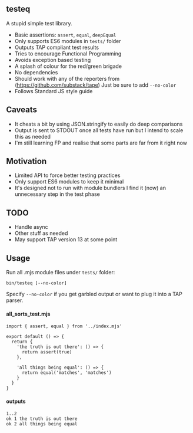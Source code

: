 ## testeq

A stupid simple test library.

* Basic assertions: `assert`, `equal`, `deepEqual`
* Only supports ES6 modules in `tests/` folder
* Outputs TAP compliant test results
* Tries to encourage Functional Programming
* Avoids exception based testing
* A splash of colour for the red/green brigade
* No dependencies
* Should work with any of the reporters from (https://github.com/substack/tape)
  Just be sure to add `--no-color`
* Follows Standard JS style guide

## Caveats

* It cheats a bit by using JSON.stringify to easily do deep comparisons
* Output is sent to STDOUT once all tests have run
  but I intend to scale this as needed
* I'm still learning FP and realise that some parts are far from it right now

## Motivation

* Limited API to force better testing practices
* Only support ES6 modules to keep it minimal
* It's designed not to run with module bundlers
  I find it (now) an unnecessary step in the test phase

## TODO

* Handle async
* Other stuff as needed
* May support TAP version 13 at some point

## Usage

Run all .mjs module files under `tests/` folder:

    bin/testeq [--no-color]

Specify `--no-color` if you get garbled output or want to plug it into a TAP parser.

#### all_sorts_test.mjs

    import { assert, equal } from '../index.mjs'

    export default () => {
      return {
        'the truth is out there': () => {
          return assert(true)
        },

        'all things being equal': () => {
          return equal('matches', 'matches')
        }
      }
    }

#### outputs

    1..2
    ok 1 the truth is out there
    ok 2 all things being equal
